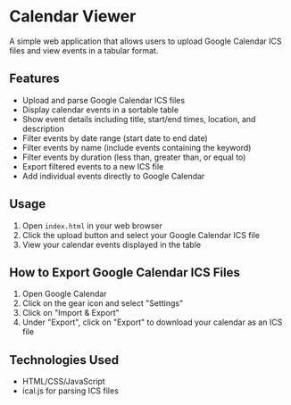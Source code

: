 # Calendar Viewer

A simple web application that allows users to upload Google Calendar ICS files and view events in a tabular format.

## Features

- Upload and parse Google Calendar ICS files
- Display calendar events in a sortable table
- Show event details including title, start/end times, location, and description
- Filter events by date range (start date to end date)
- Filter events by name (include events containing the keyword)
- Filter events by duration (less than, greater than, or equal to)
- Export filtered events to a new ICS file
- Add individual events directly to Google Calendar

## Usage

1. Open `index.html` in your web browser
2. Click the upload button and select your Google Calendar ICS file
3. View your calendar events displayed in the table

## How to Export Google Calendar ICS Files

1. Open Google Calendar
2. Click on the gear icon and select "Settings"
3. Click on "Import & Export"
4. Under "Export", click on "Export" to download your calendar as an ICS file

## Technologies Used

- HTML/CSS/JavaScript
- ical.js for parsing ICS files